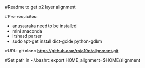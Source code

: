 #Readme to get p2 layer alignment 

#Pre-requisites:
* anusaaraka need to be installed
* mini anaconda
* irshaad parser
* sudo apt-get install dict-gcide python-gdbm

#URL:
git clone https://github.com/roja19p/alignment.git


#Set path in ~/.bashrc
export HOME_alignment=$HOME/alignment

